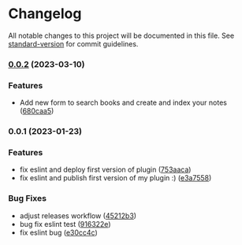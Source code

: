 # Changelog

All notable changes to this project will be documented in this file. See [standard-version](https://github.com/conventional-changelog/standard-version) for commit guidelines.

### [0.0.2](https://github.com/n1ckisthereu/InsertBook/compare/0.0.1...0.0.2) (2023-03-10)


### Features

* Add new form to search books and create and index your notes ([680caa5](https://github.com/n1ckisthereu/InsertBook/commit/680caa5737fd8110cdaa47506bb1701d6c31b23d))

### 0.0.1 (2023-01-23)


### Features

* fix eslint and deploy first version of plugin ([753aaca](https://github.com/n1ckisthereu/InsertBook/commit/753aacac4a2e4c6756954d8fd7a563dc6ec88d02))
* fix eslint and publish first version of my plugin :) ([e3a7558](https://github.com/n1ckisthereu/InsertBook/commit/e3a75581b34d0f777ad0247d0dab92a002cab4c9))


### Bug Fixes

* adjust releases workflow ([45212b3](https://github.com/n1ckisthereu/InsertBook/commit/45212b33277d4785c68b8e2a384e0bcb6998041e))
* bug fix eslint test ([916322e](https://github.com/n1ckisthereu/InsertBook/commit/916322e67996105b94804dd406a75d5cdb6f7557))
* fix eslint bug ([e30cc4c](https://github.com/n1ckisthereu/InsertBook/commit/e30cc4c483c33f0c446d332f9723f925811fcf9e))
